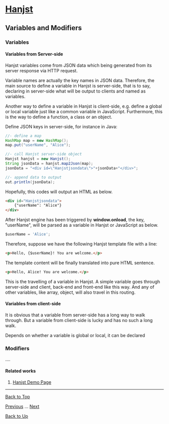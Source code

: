 # [Hanjst](/hanjst/index)
## Variables and Modifiers
### Variables

#### Variables from Server-side
Hanjst variables come from JSON data which being generated from its server response via HTTP request.

Variable names are actually the key names in JSON data. Therefore, the main source to define a variable in Hanjst is server-side, that is to say, declaring in server-side what will be output to clients and named as variables.

Another way to define a variable in Hanjst is client-side, e.g. define a global or local variable just like a common variable in JavaScript. Furthermore, this is the way to define a function, a class or an object.

Define JSON keys in server-side, for instance in Java:

```java
//- define a map
HashMap map = new HashMap();
map.put("userName", "Alice");

//- call Hanjst server-side object
Hanjst hanjst = new Hanjst();
String jsonData = hanjst.map2Json(map);
jsonData = "<div id=\"Hanjstjsondata\">"+jsonData+"</div>";

//- append data to output
out.println(jsonData);
```

Hopefully, this codes will output an HTML as below.

```html
<div id="Hanjstjsondata">
	{"userName": "Alice"}
</div>
```
After Hanjst engine has been triggered by **window.onload**,  the key,  "userName", will be parsed as a variable in Hanjst or JavaScript as below.

```javascript
$userName = 'Alice';
```

Therefore, suppose we have the following Hanjst template file with a line:

```html
<p>Hello, {$userName}! You are welcome.</p>
```
The template content will be finally translated into pure HTML sentence.

```html
<p>Hello, Alice! You are welcome.</p>
```

This is the travelling of a variable in Hanjst.
A simple variable goes through server-side and client, back-end and front-end like this way. And any of other variables, like array, object, will also travel in this routing. 

#### Variables from client-side

It is obvious that a variable  from server-side has a long way to walk through. But a variable from client-side is lucky and has no such a long walk.

Depends on whether a variable is global or local, it can be declared



### Modifiers
....


#### Related works

1. [Hanjst Demo Page](https://ufqi.com/dev/hanjst/)


----
[Back to Top](/hanjst/hanjst-variable)

[Previous](./hanjst-syntax) ... [Next](./hanjst-function)

[Back to Up](/hanjst/index)

<!--stackedit_data:
eyJoaXN0b3J5IjpbLTc4ODEyMTg0OSwxMzE0MTM1NDY0LDg1MT
A0ODYxM119
-->